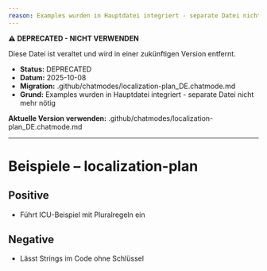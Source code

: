 ```yaml
---
reason: Examples wurden in Hauptdatei integriert - separate Datei nicht mehr nötig
---
```


**⚠️ DEPRECATED - NICHT VERWENDEN**

Diese Datei ist veraltet und wird in einer zukünftigen Version entfernt.

- **Status:** DEPRECATED
- **Datum:** 2025-10-08
- **Migration:** .github/chatmodes/localization-plan_DE.chatmode.md
- **Grund:** Examples wurden in Hauptdatei integriert - separate Datei nicht mehr nötig

**Aktuelle Version verwenden:** .github/chatmodes/localization-plan_DE.chatmode.md

---

# Beispiele – localization-plan

## Positive
- Führt ICU-Beispiel mit Pluralregeln ein

## Negative
- Lässt Strings im Code ohne Schlüssel

